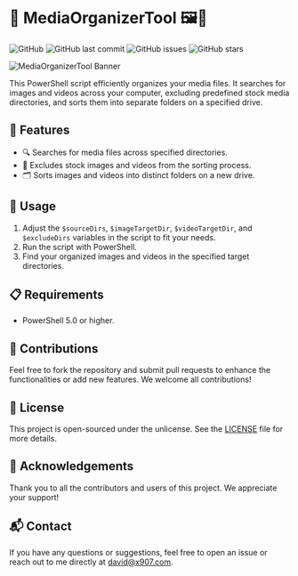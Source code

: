 # 📁 MediaOrganizerTool 🖼️🎥

![GitHub](https://img.shields.io/github/license/x907/MediaOrganizerTool)
![GitHub last commit](https://img.shields.io/github/last-commit/x907/MediaOrganizerTool)
![GitHub issues](https://img.shields.io/github/issues/x907/MediaOrganizerTool)
![GitHub stars](https://img.shields.io/github/stars/x907/MediaOrganizerTool)

![MediaOrganizerTool Banner](./assets/banner.png) <!-- Replace with your banner image -->

This PowerShell script efficiently organizes your media files. It searches for images and videos across your computer, excluding predefined stock media directories, and sorts them into separate folders on a specified drive.

## 🌟 Features

- 🔍 Searches for media files across specified directories.
- 🚫 Excludes stock images and videos from the sorting process.
- 🗂️ Sorts images and videos into distinct folders on a new drive.

## 🚀 Usage

1. Adjust the `$sourceDirs`, `$imageTargetDir`, `$videoTargetDir`, and `$excludeDirs` variables in the script to fit your needs.
2. Run the script with PowerShell.
3. Find your organized images and videos in the specified target directories.

## 📋 Requirements

- PowerShell 5.0 or higher.

## 🤝 Contributions

Feel free to fork the repository and submit pull requests to enhance the functionalities or add new features. We welcome all contributions!

## 📜 License

This project is open-sourced under the unlicense. See the [LICENSE](./LICENSE) file for more details.

## 🙏 Acknowledgements

Thank you to all the contributors and users of this project. We appreciate your support!

## 📬 Contact

If you have any questions or suggestions, feel free to open an issue or reach out to me directly at david@x907.com.